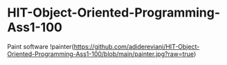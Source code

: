 # HIT-Object-Oriented-Programming-Ass1-100
Paint software
!painter(https://github.com/adidereviani/HIT-Object-Oriented-Programming-Ass1-100/blob/main/painter.jpg?raw=true)
